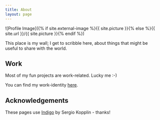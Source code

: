 ```yaml
---
title: About
layout: page
---
```

![Profile Image]({% if site.external-image %}{{ site.picture }}{% else %}{{ site.url }}/{{ site.picture }}{% endif %})

<p>This place is my wall; I get to scribble here, about things that might be useful to share with the world.</p>

<h2>Work</h2>
<p>Most of my fun projects are work-related. Lucky me :-)</p>
<p>You can find my work-identity <a href="https://github.com/Axel-Naumann">here</a>.</p>

<h2>Acknowledgements</h2>
<p>These pages use <a href="https://github.com/sergiokopplin/indigo">Indigo</a> by Sergio Kopplin - thanks!</p>
